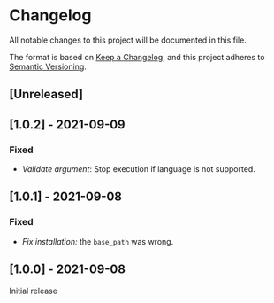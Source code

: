 # Changelog
All notable changes to this project will be documented in this file.

The format is based on [Keep a Changelog](https://keepachangelog.com/en/1.0.0/),
and this project adheres to [Semantic Versioning](https://semver.org/spec/v2.0.0.html).

## [Unreleased]

## [1.0.2] - 2021-09-09
### Fixed
- *Validate argument*: Stop execution if language is not supported.

## [1.0.1] - 2021-09-08
### Fixed
- *Fix installation:* the `base_path` was wrong.

## [1.0.0] - 2021-09-08
Initial release
